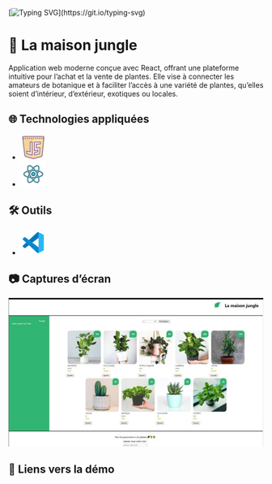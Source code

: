 [![Typing SVG](https://readme-typing-svg.demolab.com/?lines=Bienvenue+!)](https://git.io/typing-svg)

# 🌿 La maison jungle

Application web moderne conçue avec React, offrant une plateforme intuitive pour l’achat et la vente de plantes. Elle vise à connecter les amateurs de botanique et à faciliter l’accès à une variété de plantes, qu’elles soient d’intérieur, d’extérieur, exotiques ou locales.

## 🌐 Technologies appliquées

- ![Logo de js](./img/icons8-javascript-50.png)
- ![Logo de react](./img/icons8-react-js-50.png)


## 🛠️ Outils

- ![Logo de VS Code](./img/icons8-code-studio-visuel-2019-50.png)

## 📷 Captures d’écran
![Screenshot](./img/Screenshot.PNG)

## 🔗 Liens vers la démo


